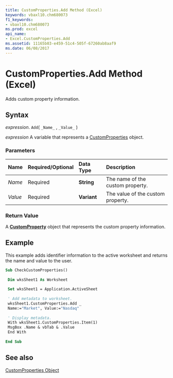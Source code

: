 ```yaml
---
title: CustomProperties.Add Method (Excel)
keywords: vbaxl10.chm680073
f1_keywords:
- vbaxl10.chm680073
ms.prod: excel
api_name:
- Excel.CustomProperties.Add
ms.assetid: 11165b03-e459-51c4-505f-67260ab8aaf9
ms.date: 06/08/2017
---
```



# CustomProperties.Add Method (Excel)

Adds custom property information.


## Syntax

 _expression_. `Add`( `_Name_` , `_Value_` )

 _expression_ A variable that represents a [CustomProperties](./Excel.CustomProperties.md) object.


### Parameters



|**Name**|**Required/Optional**|**Data Type**|**Description**|
|:-----|:-----|:-----|:-----|
| _Name_|Required| **String**|The name of the custom property.|
| _Value_|Required| **Variant**|The value of the custom property.|

### Return Value

A  **[CustomProperty](Excel.CustomProperty.md)** object that represents the custom property information.


## Example

This example adds identifier information to the active worksheet and returns the name and value to the user.


```vb
Sub CheckCustomProperties() 
 
 Dim wksSheet1 As Worksheet 
 
 Set wksSheet1 = Application.ActiveSheet 
 
 ' Add metadata to worksheet. 
 wksSheet1.CustomProperties.Add _ 
 Name:="Market", Value:="Nasdaq" 
 
 ' Display metadata. 
 With wksSheet1.CustomProperties.Item(1) 
 MsgBox .Name & vbTab & .Value 
 End With 
 
End Sub
```


## See also


[CustomProperties Object](Excel.CustomProperties.md)

